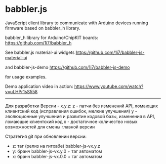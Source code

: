 # babbler.js
JavaScript client library to communicate with Arduino devices running firmware based on babbler_h library.

babbler_h library for Arduino/ChipKIT boards:
https://github.com/1i7/babbler_h

See babbler.js material-ui widgets
https://github.com/1i7/babbler-js-material-ui

and babbler-js-demo
https://github.com/1i7/babbler-js-demo

for usage examples.

Demo application video in action:
https://www.youtube.com/watch?v=uLHPr1sS558

---
Для разработки
Версии - x.y.z:
z - патчи без изменений API, ломающих клиентский код (исправления ошибок, мелкие улучшения)
y - эволюционные улучшения и развитие кодовой базы, изменения в API, ломающие клиентский код
x - достаточное количество новых возможностей для смены главной версии

Стратегия git при обновлении версии:
- z: таг (релиз на гитхабе) babbler-js-vx.y.z
- y: бранч babbler-js-vx.y.0 + таг автоматом
- x: бранч babbler-js-vx.0.0 + таг автоматом

